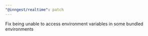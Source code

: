 ```yaml
---
"@inngest/realtime": patch
---
```


Fix being unable to access environment variables in some bundled environments
